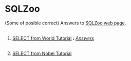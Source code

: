 # SQLZoo
(Some of posible correct) Answers to [SQLZoo web page](https://sqlzoo.net/wiki/SQL_Tutorial).
<br></br>

1. [SELECT from World Tutorial](https://sqlzoo.net/wiki/SELECT_from_WORLD_Tutorial) **:** [*Answers*](SELECT_from_WORLD_Tutorial_answers.md)
<br></br>

2. [SELECT from Nobel Tutorial](SELECT_from_Nobel_Tutorial_answers.md)
